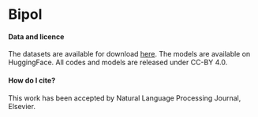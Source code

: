 # Bipol

<h4>Data and licence</h4>
The datasets are available for download <a href="https://drive.google.com/drive/folders/11MilcAVKBtk-m86aJsYGzeTrMGxy7TpS?usp=share_link">here</a>.
The models are available on HuggingFace.
All codes and models are released under CC-BY 4.0.

<h4>How do I cite?</h4>
This work has been accepted by Natural Language Processing Journal, Elsevier.
